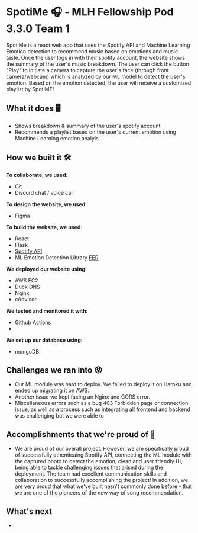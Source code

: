 # SpotiMe 🎧 - MLH Fellowship Pod 3.3.0 Team 1 
SpotiMe is a react web app that uses the Spotify API and Machine Learning Emotion detection to recommend music based on emotions and music taste.
Once the user logs in with their spotify account, the website shows the summary of the user's music breakdown. 
The user can click the button "Play" to initiate a camera to capture the user's face (through front camera/webcam) which is analyzed by our ML model to detect the user's emotion. Based on the emotion detected, the user will receive a customized playlist by SpotiME!

## What it does 🖥
- Shows breakdown & summary of the user's spotify account
- Recommends a playlist based on the user's current emotion using Machine Learning emotion analyis

## How we built it 🛠
__To collaborate, we used:__
 - Git 
 - Discord chat / voice call

__To design the website, we used:__
 - Figma

__To build the website, we used:__
 - React 
 - Flask
 - [Spotify API](https://developer.spotify.com/documentation/web-api/)
 - ML Emotion Detection Library [FER](https://pypi.org/project/fer/)

__We deployed our website using:__
   - AWS EC2
   - Duck DNS
   - Nginx
   - cAdvisor

__We tested and monitored it with:__
   - Github Actions
   - 

__We set up our database using:__
   - mongoDB

## Challenges we ran into 😡
- Our ML module was hard to deploy. We failed to deploy it on Haroku and ended up migrating it on AWS.
- Another issue we kept facing an Nginx and CORS error.
- Miscellaneous errors such as a bug 403 Forbidden page or connection issue, as well as a process such as integrating all frontend and backend was challenging but we were able to 

## Accomplishments that we're proud of 🌟
- We are proud of our overall project. However, we are specifically proud of successfully athenticaing Spotify API, connecting the ML module with the captured photo to detect the emotion, clean and user friendly UI, being able to tackle challenging issues that arised during the deployment. The team had excellent communication skills and collaboration to successfully accomplishing the project! In addition, we are very proud that what we've built hasn't commonly done before - that we are one of the pioneers of the new way of song recommendation. 

## What's next
- 

